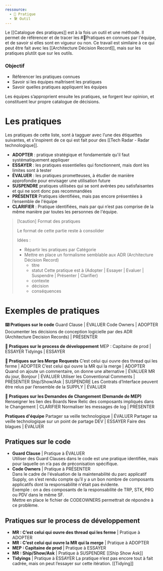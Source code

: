 ```yaml
---
ressource:
  - 🔧 Pratique
  - 🛠️ Outil
---
```

Le [[Catalogue des pratiques]] est à la fois un outil et une méthode. 
Il permet de référencer et de tracer les #🔧Pratiques en connues par l'équipe, et de savoir si elles sont en vigueur ou non. Ce travail est similaire à ce qui peut être fait avec les [[Architecture Décision Record]], mais sur les pratiques plutôt que sur les outils.
### Objectif

- Référencer les pratiques connues
- Savoir si les équipes maîtrisent les pratiques
- Savoir quelles pratiques appliquent les équipes

Les équipes s’approprient ensuite les pratiques, se forgent leur opinion, et constituent leur propre catalogue de décisions.
# Les pratiques

Les pratiques de cette liste, sont à tagguer avec l’une des étiquettes suivantes, et s'inspirent de ce qui est fait pour des [[Tech Radar - Radar technologique]].

- **ADOPTER** : pratique stratégique et fondamentale qu'il faut systématiquement appliquer
- **ESSAYER** : les pratiques essentielles qui fonctionnent, mais dont les limites sont à tester
- **ÉVALUER** : les pratiques prometteuses, à étudier de manière approfondie pour envisager une utilisation future
- **SUSPENDRE** pratiques utilisées qui se sont avérées peu satisfaisantes et qui ne sont donc pas recommandées
- **PRÉSENTER** Pratiques identifiées, mais pas encore présentées à l’ensemble de l'équipe
- **CLARIFIER** : Pratique identifiées, mais par qui n’est pas comprise de la même manière par toutes les personnes de l'équipe.

> [!caution] Format des pratiques
> 
> Le format de cette partie reste à consolider
> 
> Idées :
> - Répartir les pratiques par Catégorie
> - Mettre en place un formalisme semblable aux ADR (Architecture Décision Record)
 >   - titre
 >   - statut
 >     Cette pratique est à (Adopter | Essayer | Evaluer | Suspendre | Présenter | Clarifier) 
 >   - contexte
 >   - décision
 >   - conséquences

# Exemples de pratiques

**⌨️ Pratiques sur le code**
Guard Clause | ÉVALUER
Code Owners | ADOPTER
Documenter les décisions de conception logicielle par des ADR (Architecture Decision Records) | PRÉSENTER
 
**🚥 Pratiques sur le process de développement**
MEP : Capitaine de prod | ESSAYER
Tidyings | ESSAYER
 
**📖 Pratiques sur les Merge Requests**
C’est celui qui ouvre des thread qui les ferme | ADOPTER
C’est celui qui ouvre la MR qui la merge | ADOPTER
Quand on ajoute un commentaire, on donne une alternative | ÉVALUER
MR du jour, Bonjour | ÉVALUER
Utiliser les Conventional Comments | PRÉSENTER
Ship/Show/Ask | SUSPENDRE
Les Contrats d’Interface peuvent être relus par l’ensemble de la SUPPLY | ÉVALUER
 
**🚀 Pratiques sur les Demandes de Changement (Demande de MEP)**
Renseigner les lien des Boards New Relic des composants impliqués dans le Changement | CLARIFIER
Normaliser les messages de log | PRÉSENTER
 
**Pratiques d'équipe**
Partager sa veille technologique | ÉVALUER
Partager sa veille technologique sur un point de partage DEV | ESSAYER
Faire des blagues | ÉVALUER
## Pratiques sur le code

- **Guard Clause** | Pratique à ÉVALUER  
    Utiliser des Guard Clauses dans le code est une pratique identifiée, mais pour laquelle on n’a pas de préconisation spécifique.
- **Code Owners** | Pratique à PRÉSENTER  
    Dans le cadre de l'évaluation de la maintenabilité du parc applicatif Supply, on s’est rendu compte qu’il y a un bon nombre de composants applicatifs dont la responsabilité n'était pas évidente.  
    Exemple : on a des composants de la responsabilité de TRP, STK, PRO ou PDV dans le même SF.  
    Mettre en place le fichier de CODEOWNERS permettrait de répondre à ce problème.
## Pratiques sur le process de développement

- **MR : C’est celui qui ouvre des thread qui les ferme** | Pratique à ADOPTER
- **MR : C’est celui qui ouvre la MR qui la merge** | Pratique à ADOPTER
- **MEP : Capitaine de prod** | Pratique à ESSAYER
- **MR : Ship/Show/Ask** | Pratique à SUSPENDRE
	  [[Ship Show Ask]]
- **Tidyings** | Pratique à ESSAYER
    La pratique n’est pas encore tout à fait cadrée, mais on peut l’essayer sur cette itération.
	[[Tidying]]
